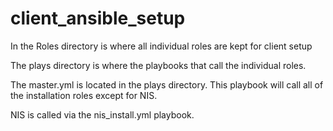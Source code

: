 # client_ansible_setup
In the Roles directory is where all individual roles are kept for client setup


The plays directory is where the playbooks that call the individual roles. 

The master.yml is located in the plays directory. This playbook will call all of the installation roles except for NIS. 

NIS is called via the nis_install.yml playbook.

